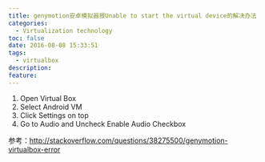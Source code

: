 ```yaml
---
title: genymotion安卓模拟器报Unable to start the virtual device的解决办法
categories:
  - Virtualization technology
toc: false
date: 2016-08-08 15:33:51
tags:
  - virtualbox
description: 
feature:
---
```


1. Open Virtual Box
2. Select Android VM 
3. Click Settings on top
4. Go to Audio and Uncheck Enable Audio Checkbox

参考：http://stackoverflow.com/questions/38275500/genymotion-virtualbox-error

